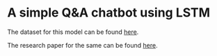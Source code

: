 # A simple Q&A chatbot using LSTM

The dataset for this model can be found [here](https://research.fb.com/downloads/babi/).

The research paper for the same can be found [here](http://arxiv.org/abs/1502.05698).